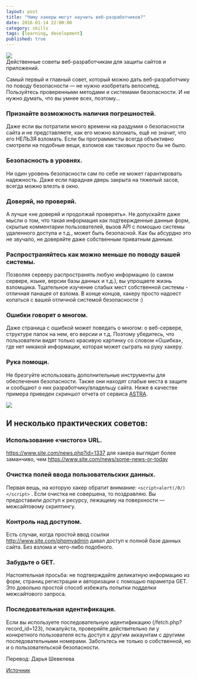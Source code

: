 ```yaml
---
layout: post
title: "Чему хакеры могут научить веб-разработчиков?"
date: 2016-01-14 22:00:00
category: skills
tags: [learning, development]
published: true
---
```


<img src="http://s019.radikal.ru/i631/1601/cf/177a357048dd.jpg" class="img-responsive" /><br />
Действенные советы веб-разработчикам для защиты сайтов и приложений.

<!-- more -->

Самый первый и главный совет, который можно дать веб-разработчику по поводу безопасности &mdash; не нужно изобретать велосипед. Пользуйтесь проверенными методами и системами безопасности. И не нужно думать, что вы умнее всех, поэтому...

### Признайте возможность наличия погрешностей.
Даже если вы потратили много времени на раздумия о безопасности сайта и не представляете, как его можно взломать, ещё не значит, что его НЕЛЬЗЯ взломать. Если бы программисты всегда объективно смотрели на подобные вещи, взломов как таковых просто бы не было.

### Безопасность в уровнях.
Ни один уровень безопасности сам по себе не может гарантировать надежность. Даже если парадная дверь закрыта на тяжелый засов, всегда можно влезть в окно.

### Доверяй, но проверяй.
А лучше «не доверяй и продолжай проверять». Не допускайте даже мысли о том, что такая информация как подтвержденные данные форм, скрытые комментарии пользователей, вызов API с помощью системы удаленного доступа и т.д., может быть безопасной. Как бы абсурдно это не звучало, не доверяйте даже собственным приватным данным.

### Распространяйтесь как можно меньше по поводу вашей системы. 
Позволяя серверу распространять любую информацию (о самом сервере, языке, версии базы данных и т.д.), вы упрощаете жизнь взломщика. Тщательное изучение слабых мест собственной системы - отличная панацея от взлома. В конце концов, хакеру просто надоест копаться с вашей отличной системой безопасности :)

### Ошибки говорят о многом.
Даже страница с ошибкой может поведать о многом: о веб-сервере, структуре папок на нем, его версии и т.д. Поэтому убедитесь, что пользователи видят только красивую картинку со словом «Ошибка», где нет никакой информации, которая может сыграть на руку хакеру.

### Рука помощи.
Не брезгуйте использовать дополнительные инструменты для обеспечения безопасности. Также они находят слабые места в защите и сообщают о них разработчику/владельцу сайта. Ниже в качестве примера приведен скриншот отчета от сервиса [ASTRA](http://getastra.com/landing/).

<img src="http://i081.radikal.ru/1601/2e/cb5c6843d57d.png" class="img-responsive">

## И несколько практических советов:

### Использование «чистого» URL.
https://www.site.com/news.php?id=1337 для хакера выглядит более заманчиво, чем https://www.site.com/news/some-news-or-today

### Очистка полей ввода пользовательских данных.
Первая вещь, на которую хакер обратит внимание: `<script>alert(/0/)</script>` . Если очистка не совершена, то поздравляю. Вы предоставили доступ к ресурсу, лежащему на поверхности &mdash; межсайтовому скриптингу.

### Контроль над доступом.
Есть случаи, когда простой ввод ссылки http://www.site.com/phpmyadmin давал доступ к полной базе данных сайта. Без взлома и чего-либо подобного.

### Забудьте о GET.
Настоятельная просьба: не подтверждайте деликатную информацию из форм, страниц регистрации и авторизации с помощью параметра GET. Это  довольно простой способ избежать попытки подделки межсайтового запроса.

### Последовательная идентификация.
Если вы используете последовательную идентификацию (/fetch.php?record_id=123), пожалуйста, проверяйте действительно ли у конкретного пользователя есть доступ к другим аккаунтам с другими последовательными номерами. Заботьтесь не только о собственной, но и о пользовательской безопасности.

Перевод: Дарья Шевелева

[Источник](https://www.quora.com/What-can-hackers-teach-web-developers-in-one-minute-to-change-the-way-they-are-thinking)
